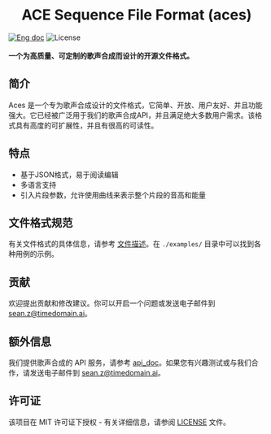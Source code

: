 <h1 align="center">ACE Sequence File Format (aces)</h1>

<a href="README.md"><img src="https://img.shields.io/badge/document-English-white.svg" alt="Eng doc"/></a>
<img src="https://img.shields.io/static/v1?label=license&message=MIT&color=white&style=flat" alt="License"/>
<br><br>
<b>一个为高质量、可定制的歌声合成而设计的开源文件格式。

</b></p>

## 简介
Aces 是一个专为歌声合成设计的文件格式，它简单、开放、用户友好、并且功能强大。它已经被广泛用于我们的歌声合成API，并且满足绝大多数用户需求。该格式具有高度的可扩展性，并且有很高的可读性。

## 特点
- 基于JSON格式，易于阅读编辑
- 多语言支持
- 引入片段参数，允许使用曲线来表示整个片段的音高和能量


## 文件格式规范
有关文件格式的具体信息，请参考 [文件描述](docs/aces_file.md)。在 `./examples/` 目录中可以找到各种用例的示例。

## 贡献

欢迎提出贡献和修改建议。你可以开启一个问题或发送电子邮件到 sean.z@timedomain.ai。

## 额外信息
我们提供歌声合成的 API 服务，请参考 [api_doc](/api/docs/api_doc.md)。如果您有兴趣测试或与我们合作，请发送电子邮件到 sean.z@timedomain.ai。

## 许可证

该项目在 MIT 许可证下授权 - 有关详细信息，请参阅 [LICENSE](LICENSE) 文件。